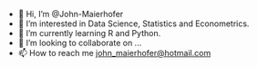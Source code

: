 - 👋 Hi, I’m @John-Maierhofer
- 👀 I’m interested in Data Science, Statistics and Econometrics.
- 🌱 I’m currently learning R and Python. 
- 💞️ I’m looking to collaborate on ...
- 📫 How to reach me john_maierhofer@hotmail.com

<!---
John-Maierhofer/John-Maierhofer is a ✨ special ✨ repository because its `README.md` (this file) appears on your GitHub profile.
You can click the Preview link to take a look at your changes.
--->
